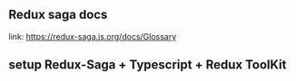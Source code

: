 ## Redux saga docs

link: https://redux-saga.js.org/docs/Glossary

## setup Redux-Saga + Typescript + Redux ToolKit
